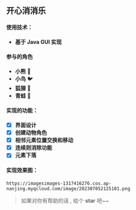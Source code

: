 ## 开心消消乐

#### 使用技术：

- **基于 Java GUI 实现**

#### 参与的角色

- **小熊**      :bear:
- **小鸟**      :bird:
- **狐狸**      :fox_face:
- **青蛙**      :frog:

#### 实现的功能：

- [x] **界面设计**   
- [x] **创建动物角色**                   
- [x] **相邻元素位置交换和移动**
- [x] **连续则消除功能**
- [x] **元素下落**

#### 实现效果图：

```text
https://imagesimages-1317416276.cos.ap-nanjing.myqcloud.com/image/202307052125101.png
```

>如果对你有帮助的话 , 给个 **star** 吧~~
